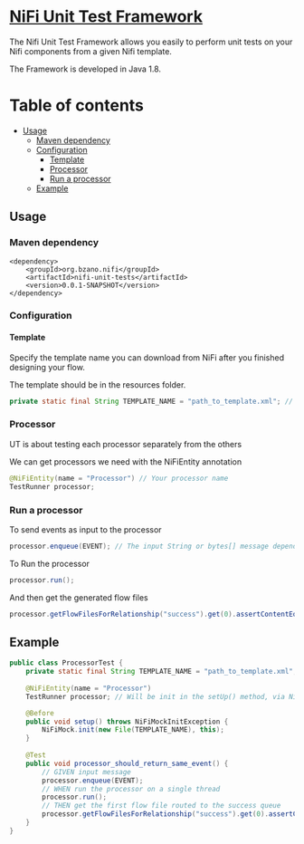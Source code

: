 # [NiFi Unit Test Framework](https://github.com/bzano/nifi-unit-test/)
The Nifi Unit Test Framework allows you easily to perform unit tests on your Nifi components from a given Nifi template.

The Framework is developed in Java 1.8.

Table of contents
=================

<!-- MarkdownTOC -->
* [Usage](#usage)
  * [Maven dependency](#maven-dependency)
  * [Configuration](#configuration)
    * [Template](#template)
    * [Processor](#processor)
    * [Run a processor](#run-a-processor)
  * [Example](#example)
<!-- /MarkdownTOC -->

<a name="usage">Usage</a>
------------

### Maven dependency

``` maven
<dependency>
	<groupId>org.bzano.nifi</groupId>
	<artifactId>nifi-unit-tests</artifactId>
	<version>0.0.1-SNAPSHOT</version>
</dependency>
```

### Configuration
#### Template
Specify the template name you can download from NiFi after you finished designing your flow.

The template should be in the resources folder.

``` java
private static final String TEMPLATE_NAME = "path_to_template.xml"; // Specify the root filesystem path
```

### Processor
UT is about testing each processor separately from the others

We can get processors we need with the NiFiEntity annotation

```java
@NiFiEntity(name = "Processor") // Your processor name
TestRunner processor;
```



### Run a processor

To send events as input to the processor

```java
processor.enqueue(EVENT); // The input String or bytes[] message depending on the processor
```
To Run the processor 

```java
processor.run();
```
And then get the generated flow files

```java
processor.getFlowFilesForRelationship("success").get(0).assertContentEquals(EVENT);
```


## Example

``` java
public class ProcessorTest {
	private static final String TEMPLATE_NAME = "path_to_template.xml";
	
	@NiFiEntity(name = "Processor")
	TestRunner processor; // Will be init in the setUp() method, via NifiMock.init function

	@Before
	public void setup() throws NiFiMockInitException {
		NiFiMock.init(new File(TEMPLATE_NAME), this);
	}
	
	@Test
	public void processor_should_return_same_event() {
		// GIVEN input message
		processor.enqueue(EVENT);
		// WHEN run the processor on a single thread
		processor.run();
		// THEN get the first flow file routed to the success queue
		processor.getFlowFilesForRelationship("success").get(0).assertContentEquals(EVENT);
	}
}
```
